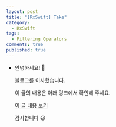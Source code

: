 ```yaml
---
layout: post
title: "[RxSwift] Take"
category: 
  - RxSwift
tags: 
  - Filtering Operators
comments: true
published: true
---
```


- 안녕하세요! 👋

  블로그를 이사했습니다.

  이 글의 내용은 아래 링크에서 확인해 주세요.

  [이 글 내용 보기](https://gitminam.com/blog/ios/rxswift-take/)

  감사합니다 😃